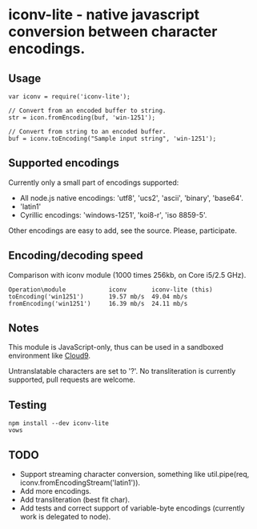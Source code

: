 iconv-lite - native javascript conversion between character encodings.
======================================================================

## Usage

    var iconv = require('iconv-lite');
    
    // Convert from an encoded buffer to string.
    str = icon.fromEncoding(buf, 'win-1251');
    
    // Convert from string to an encoded buffer.
    buf = iconv.toEncoding("Sample input string", 'win-1251');


## Supported encodings

Currently only a small part of encodings supported:

*   All node.js native encodings: 'utf8', 'ucs2', 'ascii', 'binary', 'base64'.
*   'latin1'
*   Cyrillic encodings: 'windows-1251', 'koi8-r', 'iso 8859-5'.

Other encodings are easy to add, see the source. Please, participate.


## Encoding/decoding speed

Comparison with iconv module (1000 times 256kb, on Core i5/2.5 GHz).

    Operation\module            iconv       iconv-lite (this)
    toEncoding('win1251')       19.57 mb/s  49.04 mb/s
    fromEncoding('win1251')     16.39 mb/s  24.11 mb/s


## Notes

This module is JavaScript-only, thus can be used in a sandboxed environment like [Cloud9](http://c9.io).

Untranslatable characters are set to '?'. No transliteration is currently supported, pull requests are welcome.

## Testing

    npm install --dev iconv-lite
    vows

## TODO

*   Support streaming character conversion, something like util.pipe(req, iconv.fromEncodingStream('latin1')).
*   Add more encodings.
*   Add transliteration (best fit char).
*   Add tests and correct support of variable-byte encodings (currently work is delegated to node).
